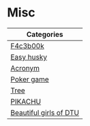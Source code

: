 # Misc

| Categories       					| 
| ----------------------------------------------------- |
| [F4c3b00k](F4c3b00k/)					|
| [Easy husky](Easy-Husky/)				|
| [Acronym](Acronym/)					|
| [Poker game](Poker-Game/)				|
| [Tree](Tree/)						|
| [PIKACHU](Pikachu/)					|
| [Beautiful girls of DTU](Beautiful-Girls-Of-DTU/)	|

